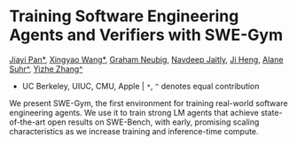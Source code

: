 # Training Software Engineering Agents and Verifiers with SWE-Gym

[Jiayi Pan*](https://www.jiayipan.com/), [Xingyao Wang*](https://xwang.dev/), [Graham Neubig](https://www.phontron.com/), [Navdeep Jaitly](https://www.cs.toronto.edu/~ndjaitly/), [Ji Heng](https://blender.cs.illinois.edu/hengji.html), [Alane Suhr^](https://www.alanesuhr.com/), [Yizhe Zhang^](https://dreasysnail.github.io/)

- UC Berkeley, UIUC, CMU, Apple  | `*`, `^` denotes equal contribution

We present SWE-Gym, the first environment for training real-world software engineering agents. We use it to train strong LM agents that achieve state-of-the-art open results on SWE-Bench, with early, promising scaling characteristics as we increase training and inference-time compute.
